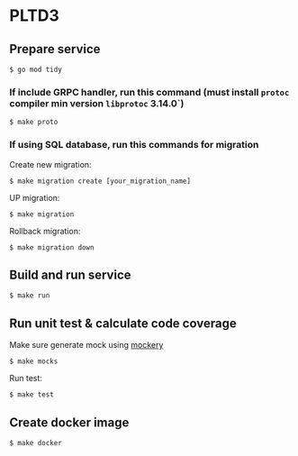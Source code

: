 # PLTD3

## Prepare service

```
$ go mod tidy
```

### If include GRPC handler, run this command (must install `protoc` compiler min version `libprotoc` 3.14.0`)

```
$ make proto
```

### If using SQL database, run this commands for migration

Create new migration:
```
$ make migration create [your_migration_name]
```

UP migration:
```
$ make migration
```

Rollback migration:
```
$ make migration down
```

## Build and run service
```
$ make run
```

## Run unit test & calculate code coverage

Make sure generate mock using [mockery](https://github.com/vektra/mockery)
```
$ make mocks
```

Run test:
```
$ make test
```

## Create docker image
```
$ make docker
```